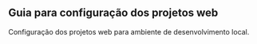 ## Guia para configuração dos projetos web

Configuração dos projetos web para ambiente de desenvolvimento local.